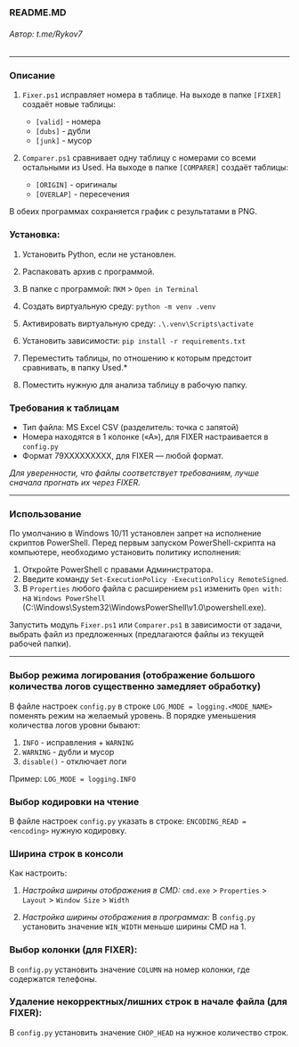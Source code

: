 ### README.MD
###### Автор: t.me/Rykov7
***

### Описание
1. `Fixer.ps1` исправляет номера в таблице. На выходе в папке `[FIXER]` создаёт новые таблицы:
   * `[valid]` - номера 
   * `[dubs]` - дубли
   * `[junk]` - мусор

2. `Comparer.ps1` сравнивает одну таблицу с номерами со всеми остальными из Used. На выходе в папке `[COMPARER]` создаёт таблицы:
   * `[ORIGIN]` - оригиналы
   * `[OVERLAP]` - пересечения

В обеих программах сохраняется график с результатами в PNG.

### Установка:
1. Установить Python, если не установлен.
2. Распаковать архив с программой.
3. В папке с программой: `ПКМ` > `Open in Terminal`
4. Создать виртуальную среду:
`python -m venv .venv`
5. Активировать виртуальную среду:
`.\.venv\Scripts\activate`
6. Установить зависимости:
`pip install -r requirements.txt`

7. Переместить таблицы, по отношению к которым предстоит сравнивать, в папку Used.*
8. Поместить нужную для анализа таблицу в рабочую папку.

### Требования к таблицам

* Тип файла: MS Excel CSV (разделитель: точка с запятой)
* Номера находятся в 1 колонке («А»), для FIXER настраивается в `config.py`
* Формат 79XXXXXXXXX, для FIXER — любой формат.

_Для уверенности, что файлы соответствует требованиям, лучше сначала прогнать их через FIXER._
***
### Использование
По умолчанию в Windows 10/11 установлен запрет на исполнение скриптов PowerShell.
Перед первым запуском PowerShell-скрипта на компьютере, необходимо установить политику исполнения:
1. Откройте PowerShell с правами Администратора.
2. Введите команду `Set-ExecutionPolicy -ExecutionPolicy RemoteSigned`.
3. В `Properties` любого файла с расширением `ps1` изменить `Open with:` на `Windows PowerShell` (C:\Windows\System32\WindowsPowerShell\v1.0\powershell.exe).

Запустить модуль `Fixer.ps1` или `Comparer.ps1` в зависимости от задачи, выбрать файл из предложенных
(предлагаются файлы из текущей рабочей папки). 

***
### Выбор режима логирования (отображение большого количества логов существенно замедляет обработку)
В файле настроек `config.py` в строке `LOG_MODE = logging.<MODE_NAME>` поменять режим на желаемый уровень.
В порядке уменьшения количества логов уровни бывают:
1. `INFO` - исправления + `WARNING`
2. `WARNING` - дубли и мусор
3. `disable()` - отключает логи

Пример: `LOG_MODE = logging.INFO`


### Выбор кодировки на чтение
В файле настроек `config.py` указать в строке: `ENCODING_READ = <encoding>` нужную кодировку.


### Ширина строк в консоли
Как настроить:

1. _Настройка ширины отображения в CMD:_
`сmd.exe` > `Properties` > `Layout` > `Window Size` > `Width`

2. _Настройка ширины отображения в программах:_
В `config.py` установить значение `WIN_WIDTH` меньше ширины CMD на 1.


### Выбор колонки (для FIXER):
В `config.py` установить значение `COLUMN` на номер колонки, где содержатся телефоны.


### Удаление некорректных/лишних строк в начале файла (для FIXER):
В `config.py` установить значение `CHOP_HEAD` на нужное количество строк.